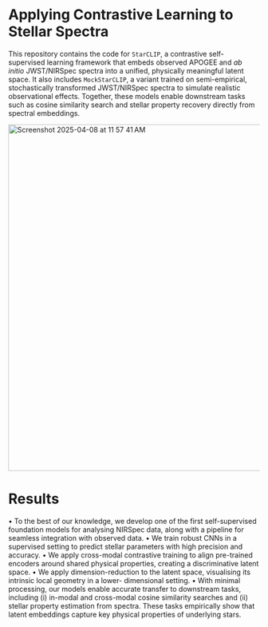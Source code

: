 Applying Contrastive Learning to Stellar Spectra
=======

This repository contains the code for `StarCLIP`, a contrastive self-supervised learning framework that embeds observed APOGEE and _ab initio_ JWST/NIRSpec spectra into a unified, physically meaningful latent space. It also includes `MockStarCLIP`, a variant trained on semi-empirical, stochastically transformed JWST/NIRSpec spectra to simulate realistic observational effects. Together, these models enable downstream tasks such as cosine similarity search and stellar property recovery directly from spectral embeddings.

<img width="694" alt="Screenshot 2025-04-08 at 11 57 41 AM" src="https://github.com/user-attachments/assets/ba0d867e-eb4d-4f27-95ed-507f7a5d9706" />

Results
========
• To the best of our knowledge, we develop one of the first self-supervised foundation models for analysing NIRSpec data, along with a pipeline for seamless integration with observed data.
• We train robust CNNs in a supervised setting to predict stellar parameters with high precision and accuracy.
• We apply cross-modal contrastive training to align pre-trained encoders around shared physical properties, creating a discriminative latent space.
• We apply dimension-reduction to the latent space, visualising its intrinsic local geometry in a lower- dimensional setting.
• With minimal processing, our models enable accurate transfer to downstream tasks, including (i) in-modal and cross-modal cosine similarity searches and (ii) stellar property estimation from spectra. These tasks empirically show that latent embeddings capture key physical properties of underlying stars.
